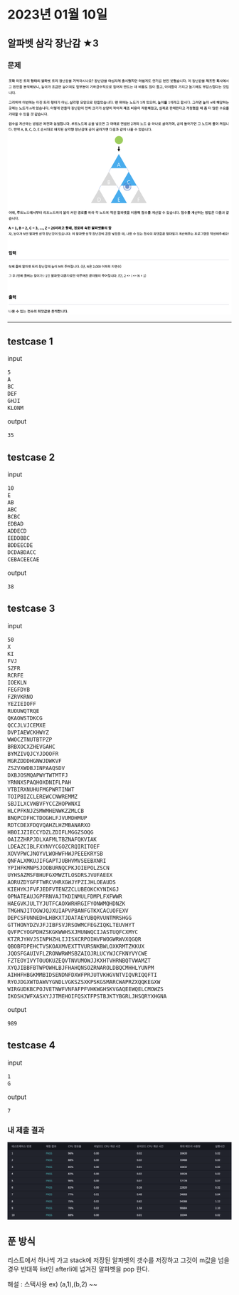 # 2023년 01월 10일
## 알파벳 삼각 장난감 ★3
  
### 문제

![](./img/qimg.png)

--- 
## testcase 1
input
```
5
A
BC
DEF
GHJI
KLONM
```
output
```
35
```
## testcase 2
input
```
10
E
AB
ABC
BCBC
EDBAD
ADDECD
EEDDBBC
BDDEECDE
DCDABDACC
CEBACEECAE
```
output
```
38
```
## testcase 3
input
```
50
X
KI
FVJ
SZFR
RCRFE
IOEKLN
FEGFDYB
FZRVKRNO
YEZIEIOFF
RUOUWQTRQE
QKAOWSTDKCG
QCCJLVJCEMXE
DVPIAEWCKHWYZ
WWOCZTNUTBTPZP
BRBXOCXZHEVGAHC
BYMZIVQJCYJDOOFR
MGRZDDDHGNWJDWKVF
ZSZVXWDBJINPAAQSDV
DXBJOSMQAPWYTWTMTFJ
YRNNXSPAQHOXDNIFLPAH
VTBIRXNUHUFMGPWRTINWT
TOIPBIZCLEREWCCNWREMMZ
SBJILXCVWBVFYCCZHOPWNXI
HLCPFKNJZSMWMHENWKZZMLCB
BNQPCDFHCTDOGHLFJVUMDHMUP
RDTCDEXFDQVQAHZLHZMBANARXO
HBOIJZIECCYDZLZDIFLMGGZSOQG
OAIZZHRPJDLXAFMLTBZNAFQKVIAK
LDEAZCIBLFXYNVYCGOZCRQIRITOEF
XOVVPWCJNOYVLWOHWFHWJPEEEKRYSB
QNFALXMKUJIFGAPTJUBHVMVSEEBXNRI
YPIHFKMNPSJOOBURNQCPKJOIEPOLZSCN
UYHSAZMSFBHUFGXMWZTLOSDRSJVUFAEEX
AORUZDYGFFTWRCVHRXGWJYPZIJHLOEAUDS
KIEHYKJFVFJEDFVTENZZCLUBEOKCKYNIKGJ
OPNATEAUJGPFRNVAJTKDINMULFDMPLFXFWWR
HAEGVKJULTYJUTFCAOXWRHRGIFYONWMQHDNZK
TMGHNJITOGWJQJXUIAPVPBANFGTKXCACUOFEXV
DEPCSFUNNEDHLHBKXTJDATAEYUBQRVUNTMRSHGG
GTTHONYDZVJFJIBFSVJRSOWMCFEGZIQKLTEUVHYT
QVFPCYOGPDHZSKGKWWHSXJMUNWQCIJASTUQFCXMYC
KTZRJYHVJSINPHZHLIJISXCRPOIHVFWOGWRWVXQGQR
QBOBFDPEHCTVSKOAXMVEXTTVURSNKBWLOXKRMTZKKUX
JQOSFGAUIVFLZRONWRWMSBZAIOJRLUCYWJCFKNYVYCWE
FZTEOYIVYTOUOKUZEQVTNVUMOWJJKXHTVHRNBQTVWAMZT
XYQJIBBFBTWPOWHLBJFHAHQNSOZRNAROLDBQCMHHLYUNPM
AIHHFHBGKMMBIDSENDNFDXWFPRJUTVKHGVNTVIQVRIQQFTI
RYOJDGXWTDAWVYGNDLVGKSZSXKPSKGSMARCWAPRZXQQKEGXW
WIRGUDKBCPOJVETNWFVNFAFPFVHKWGHSKVGAQEEWQELCMOWZS
IKOSHJWFXASXYJJTMEHOIFQSXTFPSTBJKTYBGRLJHSQRYXHGNA
```
output
```
989
```
## testcase 4
input
```
1
G
```
output
```
7
```




### 내 제출 결과

![](./img/aimg.png)



## 푼 방식

리스트에서 하나씩 가고 stack에 저장된 알파벳의 갯수를 저장하고 그것이 m값을 넘을 경우 반대쪽 list인 afterli에 넘겨진 알파벳을 pop 한다.

해설 : 스택사용 ex) (a,1),(b,2) ~~ 
